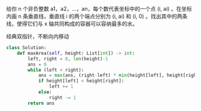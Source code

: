 给你 n 个非负整数 a1，a2，...，an，每个数代表坐标中的一个点 (i, ai) 。在坐标内画 n 条垂直线，垂直线 i 的两个端点分别为 (i, ai) 和 (i, 0) 。找出其中的两条线，使得它们与 x 轴共同构成的容器可以容纳最多的水。

经典双指针，不断向内移动
```py
class Solution:
    def maxArea(self, height: List[int]) -> int:
        left, right = 0, len(height)-1
        ans = 0
        while (left < right):
            ans = max(ans, (right-left) * min(height[left], height[right]))
            if height[left] < height[right]:
                left += 1
            else:
                right -= 1
        return ans
```